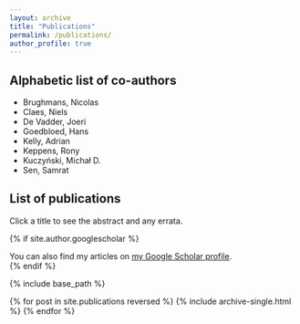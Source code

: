 ```yaml
---
layout: archive
title: "Publications"
permalink: /publications/
author_profile: true
---
```


## Alphabetic list of co-authors
* Brughmans, Nicolas
* Claes, Niels
* De Vadder, Joeri
* Goedbloed, Hans
* Kelly, Adrian
* Keppens, Rony
* Kuczyński, Michał D.
* Sen, Samrat

## List of publications
Click a title to see the abstract and any errata.

{% if site.author.googlescholar %}
  <div class="wordwrap">You can also find my articles on <a href="{{site.author.googlescholar}}">my Google Scholar profile</a>.</div>
{% endif %}

{% include base_path %}

{% for post in site.publications reversed %}
  {% include archive-single.html %}
{% endfor %}
